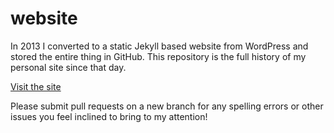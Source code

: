 website
=======

In 2013 I converted to a static Jekyll based website from WordPress and stored the entire thing in GitHub. This repository is the full history of my personal site since that day.

[Visit the site](http://brooksgarrett.com/)

Please submit pull requests on a new branch for any spelling errors or other issues you feel inclined to bring to my attention!
